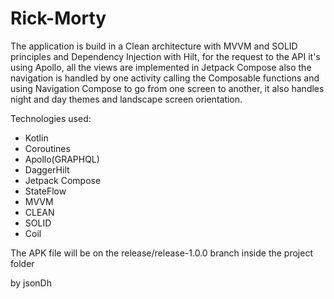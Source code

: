 # Rick-Morty
The application is build in a Clean architecture with MVVM and SOLID principles and Dependency Injection with Hilt, for the request to the API it's using Apollo, 
all the views are implemented in Jetpack Compose also the navigation is handled by one activity calling the Composable functions and using Navigation Compose 
to go from one screen to another, it also handles night and day themes and landscape screen orientation.

Technologies used:
- Kotlin
- Coroutines
- Apollo(GRAPHQL)
- DaggerHilt
- Jetpack Compose
- StateFlow
- MVVM
- CLEAN
- SOLID
- Coil

The APK file will be on the release/release-1.0.0 branch inside the project folder

by jsonDh